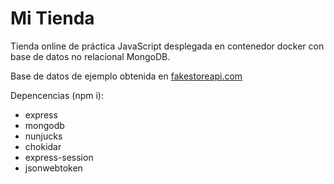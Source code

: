 # Mi Tienda
Tienda online de práctica JavaScript desplegada en contenedor docker con base de datos no relacional MongoDB.

Base de datos de ejemplo obtenida en [fakestoreapi.com](https://fakestoreapi.com/)

Depencencias (npm i):
- express
- mongodb
- nunjucks
- chokidar
- express-session
- jsonwebtoken

